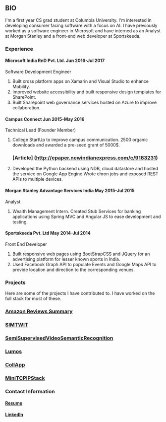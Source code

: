 ## BIO
I'm a first year CS grad student at Columbia University. I'm interested in developing consumer facing software with a focus on AI. I have previously worked as a software engineer in Microsoft and have interned as an Analyst at Morgan Stanley and a front-end web developer at Sportskeeda. 

### Experience

#### Microsoft India RnD Pvt. Ltd. Jun 2016-Jul 2017
Software Development Engineer
  1. Built cross platform apps on Xamarin and Visual Studio to enhance Mobility.
  2. Improved website accessibility and built responsive design templates for SharePoint.
  3. Built Sharepoint web governance services hosted on Azure to improve collaboration.
  
#### Campus Connect Jun 2015-May 2016
Technical Lead (Founder Member)
  1. College StartUp to improve campus communication. 2500 organic downloads and awarded
     a pre-seed grant of 5000$. 
     ### [Article] (http://epaper.newindianexpress.com/c/9163231)
  2. Developed the Python backend using NDB, cloud datastore and hosted the service on
     Google App Engine.Wrote chron jobs and exposed REST APIs to multiple devices.
     
#### Morgan Stanley Advantage Services India May 2015-Jul 2015
Analyst
  1. Wealth Management Intern. Created Stub Services for banking applications using Spring
     MVC and Angular JS to ease development and testing.

#### Sportskeeda Pvt. Ltd May 2014-Jul 2014
Front End Developer
  1. Built responsive web pages using BootStrapCSS and JQuery for an advertising platform
     for lesser known sports in India.
  2. Used Facebook Graph API to populate Events and Google Maps API to provide location
     and direction to the corresponding venues.


### Projects

Here are some of the projects I have contributed to. I have worked on the full stack for most of these. 

### [Amazon Reviews Summary](https://sid-ramakrishnan.github.io/AmazonReviewSummary/)
### [SIMTWIT](https://sid-ramakrishnan.github.io/SIMTWIT/)
### [SemiSupervisedVideoSemanticRecognition](https://sid-ramakrishnan.github.io/SemiSupervisedVideoSemanticRecognition/)
### [Lumos](https://sid-ramakrishnan.github.io/Lumos/)
### [CollApp](https://github.com/sid-ramakrishnan/CollApp)
### [MiniTCPIPStack](https://sid-ramakrishnan.github.io/MiniTCPIPStack/)


### Contact Information
#### [Resume]()
#### [LinkedIn](https://www.linkedin.com/in/siddharth-ramakrishnan/)

